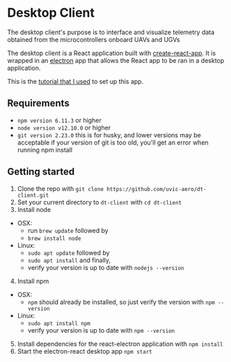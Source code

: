 # Desktop Client

The desktop client's purpose is to interface and visualize telemetry data obtained from
the microcontrollers onboard UAVs and UGVs

The desktop client is a React application built with [create-react-app](https://github.com/facebook/create-react-app). It is wrapped in an
[electron](https://electronjs.org/) app that allows the React app to be ran in a desktop application.

This is the [tutorial that I used](https://flaviocopes.com/react-electron/) to set up this app.

## Requirements
* `npm version 6.11.3` or higher
* `node version v12.10.0` or higher
* `git version 2.23.0` this is for husky, and lower versions may be acceptable
if your version of git is too old, you'll get an error when running npm install

## Getting started
1. Clone the repo with `git clone https://github.com/uvic-aero/dt-client.git`
2. Set your current directory to `dt-client` with `cd dt-client`
3. Install node
  * OSX: 
    * run `brew update` followed by
    * `brew install node`
  * Linux: 
    * `sudo apt update` followed by  
    * `sudo apt install` and finally,
    * verify your version is up to date with `nodejs --version`
4. Install npm
  * OSX: 
    * `npm` should already be installed, so just verify the version with `npm --version`
  * Linux: 
    * `sudo apt install npm`
    * verify your version is up to date with `npm --version`
5. Install dependencies for the react-electron application with `npm install` 
6. Start the electron-react desktop app `npm start` 
